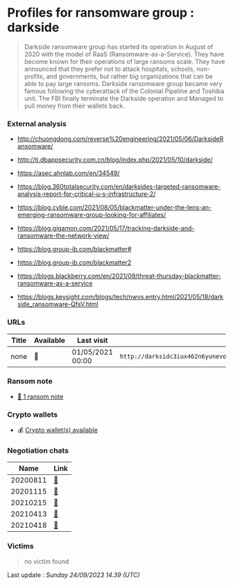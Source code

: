 # Profiles for ransomware group : **darkside**


> Darkside ransomware group has started its operation in August of 2020 with the model of RaaS (Ransomware-as-a-Service). They have become known for their operations of large ransoms scale. They have announced that they prefer not to attack hospitals, schools, non-profits, and governments, but rather big organizations that can be able to pay large ransoms. Darkside ransomware group became very famous following the cyberattack of the Colonial Pipeline and Toshiba unit. The FBI finally terminate the Darkside operation and Managed to pull money from their wallets back.

### External analysis
- http://chuongdong.com/reverse%20engineering/2021/05/06/DarksideRansomware/

- http://ti.dbappsecurity.com.cn/blog/index.php/2021/05/10/darkside/

- https://asec.ahnlab.com/en/34549/

- https://blog.360totalsecurity.com/en/darksides-targeted-ransomware-analysis-report-for-critical-u-s-infrastructure-2/

- https://blog.cyble.com/2021/08/05/blackmatter-under-the-lens-an-emerging-ransomware-group-looking-for-affiliates/

- https://blog.gigamon.com/2021/05/17/tracking-darkside-and-ransomware-the-network-view/

- https://blog.group-ib.com/blackmatter#

- https://blog.group-ib.com/blackmatter2

- https://blogs.blackberry.com/en/2021/09/threat-thursday-blackmatter-ransomware-as-a-service

- https://blogs.keysight.com/blogs/tech/nwvs.entry.html/2021/05/18/darkside_ransomware-QfsV.html

### URLs
| Title | Available | Last visit | fqdn | Screenshot 
|---|---|---|---|---|
| none | 🔴 | 01/05/2021 00:00 | `http://darksidc3iux462n6yunevoag52ntvwp6wulaz3zirkmh4cnz6hhj7id.onion` | ❌ | 


### Ransom note
* [📝 1 ransom note](notes/darkside)

### Crypto wallets
* 💰 <a href="/#/crypto/darkside.md">Crypto wallet(s) available</a>


### Negotiation chats

| Name | Link |
|---|---|
|20200811|  <a href="/#/negotiation/darkside/20200811.html"> 💬 </a> |
|20201115|  <a href="/#/negotiation/darkside/20201115.html"> 💬 </a> |
|20210215|  <a href="/#/negotiation/darkside/20210215.html"> 💬 </a> |
|20210413|  <a href="/#/negotiation/darkside/20210413.html"> 💬 </a> |
|20210418|  <a href="/#/negotiation/darkside/20210418.html"> 💬 </a> |


### Victims

> no victim found




Last update : _Sunday 24/09/2023 14.39 (UTC)_
